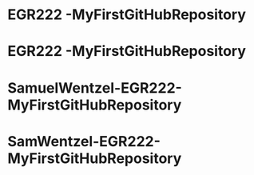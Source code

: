# EGR222 -MyFirstGitHubRepository
# EGR222 -MyFirstGitHubRepository
# SamuelWentzel-EGR222-MyFirstGitHubRepository
# SamWentzel-EGR222-MyFirstGitHubRepository

